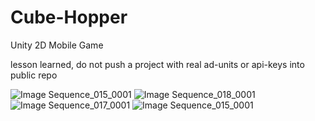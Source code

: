 # Cube-Hopper
 Unity 2D Mobile Game

lesson learned, do not push a project with real ad-units or api-keys into public repo

![Image Sequence_015_0001](https://github.com/user-attachments/assets/e02b0110-6891-45f2-94a5-7da2323a8561)
![Image Sequence_018_0001](https://github.com/user-attachments/assets/a56fb3ed-b418-447e-a853-bd18be66b5aa)
![Image Sequence_017_0001](https://github.com/user-attachments/assets/2089dd28-f1de-4f40-8f1f-39aa493ce98a)
![Image Sequence_015_0001](https://github.com/user-attachments/assets/ea1b83fa-a49a-4cac-81ac-c2a44a6e6fb1)

